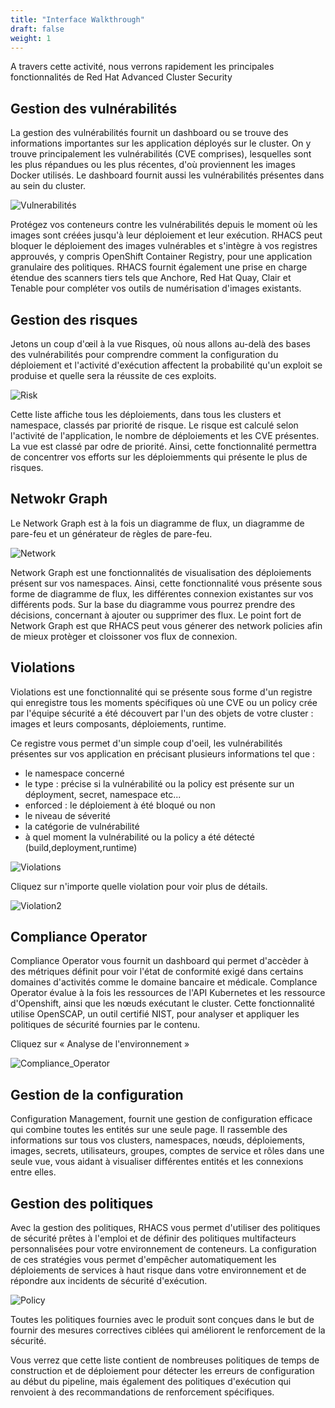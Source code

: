 ```yaml
---
title: "Interface Walkthrough"
draft: false
weight: 1
---
```



A travers cette activité, nous verrons rapidement les principales fonctionnalités de Red Hat Advanced Cluster Security


## Gestion des vulnérabilités

La gestion des vulnérabilités fournit un dashboard ou se trouve des informations importantes sur les application déployés sur le cluster. On y trouve principalement les vulnérabilités (CVE comprises), lesquelles sont les plus répandues ou les plus récentes, d'où proviennent les images Docker utilisés. Le dashboard fournit aussi les vulnérabilités présentes dans au sein du cluster.


![Vulnerabilités](/OPP-2023-lab-instruction.github.io/images/vuln_manag.png)

Protégez vos conteneurs contre les vulnérabilités depuis le moment où les images sont créées jusqu'à leur déploiement et leur exécution. RHACS peut bloquer le déploiement des images vulnérables et s'intègre à vos registres approuvés, y compris OpenShift Container Registry, pour une application granulaire des politiques. RHACS fournit également une prise en charge étendue des scanners tiers tels que Anchore, Red Hat Quay, Clair et Tenable pour compléter vos outils de numérisation d'images existants.


## Gestion des risques


Jetons un coup d'œil à la vue Risques, où nous allons au-delà des bases des vulnérabilités pour comprendre comment la configuration du déploiement et l'activité d'exécution affectent la probabilité qu'un exploit se produise et quelle sera la réussite de ces exploits.


![Risk](/OPP-2023-lab-instruction.github.io/images/risk.png)


Cette liste affiche tous les déploiements, dans tous les clusters et namespace, classés par priorité de risque.
Le risque est calculé selon l'activité de l'application, le nombre de déploiements et les CVE présentes.
La vue est classé par odre de priorité.
Ainsi, cette fonctionnalité permettra de concentrer vos efforts sur les déploiemments qui présente le plus de risques.



## Netwokr Graph

Le Network Graph est à la fois un diagramme de flux, un diagramme de pare-feu et un générateur de règles de pare-feu.


![Network](/OPP-2023-lab-instruction.github.io/images/network.png)


Network Graph est une fonctionnalités de visualisation des déploiements présent sur vos namespaces.
Ainsi, cette fonctionnalité vous présente sous forme de diagramme de flux, les différentes connexion existantes sur vos différents pods.
Sur la base du diagramme vous pourrez prendre des décisions, concernant à ajouter ou supprimer des flux.
Le point fort de Network Graph est que RHACS peut vous génerer des network policies afin de mieux protèger et cloissoner vos flux de connexion.

## Violations

Violations est une fonctionnalité qui se présente sous forme d'un registre qui enregistre tous les moments spécifiques où une CVE ou un policy crée par l'équipe sécurité a été découvert par l'un des objets de votre cluster : images et leurs composants, déploiements, runtime.

Ce registre vous permet d'un simple coup d'oeil, les vulnérabilités présentes sur vos application en précisant plusieurs informations tel que :
- le namespace concerné
- le type : précise si la vulnérabilité ou la policy est présente sur un déployment, secret, namespace etc...
- enforced : le déploiement à été bloqué ou non
- le niveau de séverité
- la catégorie de vulnérabilité
- à quel moment la vulnérabilité ou la policy a été détecté (build,deployment,runtime)
  




![Violations](/OPP-2023-lab-instruction.github.io/images/violations1.png)

Cliquez sur n'importe quelle violation pour voir plus de détails.


![Violation2](/OPP-2023-lab-instruction.github.io/images/violation2.png)


## Compliance Operator

Compliance Operator vous fournit un dashboard qui permet d'accèder à des métriques définit pour voir l'état de conformité exigé dans certains domaines d'activités comme le domaine bancaire et médicale.
Complance Operator évalue à la fois les ressources de l'API Kubernetes et les ressource d'Openshift, ainsi que les nœuds exécutant le cluster.
Cette fonctionnalité utilise OpenSCAP, un outil certifié NIST, pour analyser et appliquer les politiques de sécurité fournies par le contenu.



Cliquez sur « Analyse de l'environnement »


![Compliance_Operator](/OPP-2023-lab-instruction.github.io/images/compliance.png)


## Gestion de la configuration

Configuration Management, fournit une gestion de configuration efficace qui combine toutes les entités sur une seule page. Il rassemble des informations sur tous vos clusters, namespaces, nœuds, déploiements, images, secrets, utilisateurs, groupes, comptes de service et rôles dans une seule vue, vous aidant à visualiser différentes entités et les connexions entre elles.


## Gestion des politiques

Avec la gestion des politiques, RHACS vous permet d'utiliser des politiques de sécurité prêtes à l'emploi et de définir des politiques multifacteurs personnalisées pour votre environnement de conteneurs.
La configuration de ces stratégies vous permet d'empêcher automatiquement les déploiements de services à haut risque dans votre environnement et de répondre aux incidents de sécurité d'exécution.


![Policy](/OPP-2023-lab-instruction.github.io/images/policy_management.png)


Toutes les politiques fournies avec le produit sont conçues dans le but de fournir des mesures correctives ciblées qui améliorent le renforcement de la sécurité.

Vous verrez que cette liste contient de nombreuses politiques de temps de construction et de déploiement pour détecter les erreurs de configuration au début du pipeline, mais également des politiques d'exécution qui renvoient à des recommandations de renforcement spécifiques.



